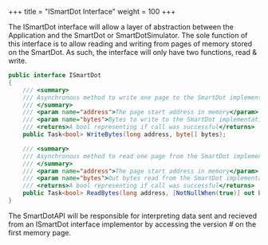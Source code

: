 +++
title = "ISmartDot Interface"
weight = 100
+++

The ISmartDot interface will allow a layer of abstraction between the Application and the SmartDot or SmartDotSimulator.<!--more-->
The sole function of this interface is to allow reading and writing from pages of memory stored on the SmartDot.
As such, the interface will only have two functions, read & write.

```C#
public interface ISmartDot
{
    /// <summary>
    /// Asynchronous method to write one page to the SmartDot implementation
    /// </summary>
    /// <param name="address">The page start address in memory</param>
    /// <param name="bytes">Bytes to write to the SmartDot implementations page (must not exceed page size)</param>
    /// <returns>A bool representing if call was successful</returns>
    public Task<bool> WriteBytes(long address, byte[] bytes);

    /// <summary>
    /// Asynchronous method to read one page from the SmartDot implementation
    /// </summary>
    /// <param name="address">The page start address in memory</param>
    /// <param name="bytes">Out bytes read from the SmartDot implementations page (one page size)</param>
    /// <returns>A bool representing if call was successful</returns>
    public Task<bool> ReadBytes(long address, [NotNullWhen(true)] out byte[] bytes);
}
```




The SmartDotAPI will be responsible for interpreting data sent and recieved from an ISmartDot interface implementor by accessing the version # on the first memory page.